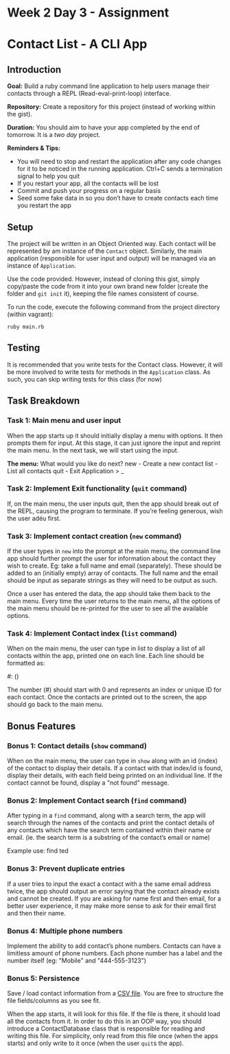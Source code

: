 Week 2 Day 3 - Assignment
============

# Contact List - A CLI App

## Introduction

**Goal:** Build a ruby command line application to help users manage their contacts through a REPL (Read-eval-print-loop) interface.

**Repository:** Create a repository for this project (instead of working within the gist).

**Duration:** You should aim to have your app completed by the end of tomorrow. It is a _two day_ project.

**Reminders & Tips:**
* You will need to stop and restart the application after any code changes for it to be noticed in the running application. Ctrl+C sends a termination signal to help you quit
* If you restart your app, all the contacts will be lost
* Commit and push your progress on a regular basis
* Seed some fake data in so you don’t have to create contacts each time you restart the app

## Setup

The project will be written in an Object Oriented way. Each contact will be represented by am instance of the `Contact` object. Similarly, the main application (responsible for user input and output) will be managed via an instance of `Application`.

Use the code provided. However, instead of cloning this gist, simply copy/paste the code from it into your own brand new folder (create the folder and `git init` it), keeping the file names consistent of course.

To run the code, execute the following command from the project directory (within vagrant):

    ruby main.rb

## Testing

It is recommended that you write tests for the Contact class.
However, it will be more involved to write tests for methods in the `Application` class. As such, you can skip writing tests for this class (for now)

## Task Breakdown

### Task 1: Main menu and user input

When the app starts up it should initially display a menu with options. It then prompts them for input. At this stage, it can just ignore the input and reprint the main menu. In the next task, we will start using the input.

**The menu:**
    What would you like do next?
    new  - Create a new contact
    list - List all contacts
    quit - Exit Application
    > _

### Task 2: Implement Exit functionality (`quit` command)

If, on the main menu, the user inputs quit, then the app should break out of the REPL, causing the program to terminate. If you’re feeling generous, wish the user adéu first.

### Task 3: Implement contact creation (`new` command)

If the user types in `new` into the prompt at the main menu, the command line app should further prompt the user for information about the contact they wish to create. Eg: take a full name and email (separately). These should be added to an (initially empty) array of contacts. The full name and the email should be input as separate strings as they will need to be output as such.

Once a user has entered the data, the app should take them back to the main menu. Every time the user returns to the main menu, all the options of the main menu should be re-printed for the user to see all the available options.

### Task 4: Implement Contact index (`list` command)

When on the main menu, the user can type in list to display a list of all contacts within the app, printed one on each line. Each line should be formatted as:

   #: <first name> <last initial> (<email>)

The number (#) should start with 0 and represents an index or unique ID for each contact. Once the contacts are printed out to the screen, the app should go back to the main menu.


## Bonus Features

### Bonus 1: Contact details (`show` command)

When on the main menu, the user can type in `show` along with an id (index) of the contact to display their details. If a contact with that index/id is found, display their details, with each field being printed on an individual line. If the contact cannot be found, display a "not found" message.

### Bonus 2: Implement Contact search (`find` command)

After typing in a `find` command, along with a search term, the app will search through the names of the contacts and print the contact details of any contacts which have the search term contained within their name or email. (ie. the search term is a substring of the contact’s email or name)

Example use:
   find ted


### Bonus 3: Prevent duplicate entries

If a user tries to input the exact a contact with a the same email address twice, the app should output an error saying that the contact already exists and cannot be created. If you are asking for name first and then email, for a better user experience, it may make more sense to ask for their email first and then their name.

### Bonus 4: Multiple phone numbers

Implement the ability to add contact’s phone numbers. Contacts can have a limitless amount of phone numbers. Each phone number has a label and the number itself (eg: "Mobile" and "444-555-3123")

### Bonus 5: Persistence

Save / load contact information from a [CSV file](http://ruby-doc.org/stdlib-2.0.0/libdoc/csv/rdoc/CSV.html). You are free to structure the file fields/columns as you see fit.

When the app starts, it will look for this file. If the file is there, it should load all the contacts from it. In order to do this in an OOP way, you should introduce a ContactDatabase class that is responsible for reading and writing this file. For simplicity, only read from this file once (when the apps starts) and only write to it once (when the user `quit`s the app).
